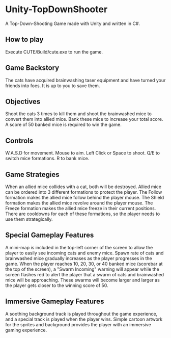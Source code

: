 # Unity-TopDownShooter
A Top-Down-Shooting Game made with Unity and written in C#.
## How to play
Execute CUTE/Build/cute.exe to run the game.

## Game Backstory
The cats have acquired brainwashing taser equipment and have turned your friends into foes. It is up to you to save them.

## Objectives
Shoot the cats 3 times to kill them and shoot the brainwashed mice to convert them into allied mice. Bank these mice to increase your total score. A score of 50 banked mice is required to win the game.

## Controls
W.A.S.D for movement. Mouse to aim. Left Click or Space to shoot. Q/E to switch mice formations. R to bank mice.

## Game Strategies
When an allied mice collides with a cat, both will be destroyed. Allied mice can be ordered into 3 different formations to protect the player. The Follow formation makes the allied mice follow behind the player mouse. The Shield formation makes the allied mice revolve around the player mouse. The Freeze formation makes the allied mice freeze in their current positions. There are cooldowns for each of these formations, so the player needs to use them strategically.

## Special Gameplay Features
A mini-map is included in the top-left corner of the screen to allow the player to easily see incoming cats and enemy mice. Spawn rate of cats and brainwashed mice gradually increases as the player progresses in the game. When the player reaches 10, 20, 30, or 40 banked mice (scorebar at the top of the screen), a "Swarm Incoming" warning will appear while the screen flashes red to alert the player that a swarm of cats and brainwashed mice will be approaching. These swarms will become larger and larger as the player gets closer to the winning score of 50.

## Immersive Gameplay Features
A soothing background track is played throughout the game experience, and a special track is played when the player wins. Simple cartoon artwork for the sprites and background provides the player with an immersive gaming experience.
